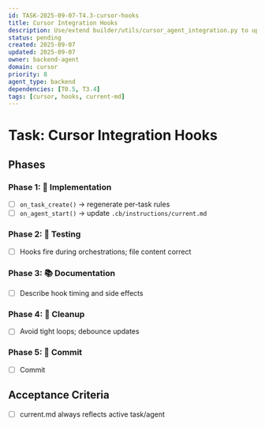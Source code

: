 ```yaml
---
id: TASK-2025-09-07-T4.3-cursor-hooks
title: Cursor Integration Hooks
description: Use/extend builder/utils/cursor_agent_integration.py to update current.md and per-task rules
status: pending
created: 2025-09-07
updated: 2025-09-07
owner: backend-agent
domain: cursor
priority: 8
agent_type: backend
dependencies: [T0.5, T3.4]
tags: [cursor, hooks, current-md]
---
```


# Task: Cursor Integration Hooks

## Phases
### Phase 1: 🚀 Implementation
- [ ] `on_task_create()` → regenerate per-task rules
- [ ] `on_agent_start()` → update `.cb/instructions/current.md`

### Phase 2: 🧪 Testing
- [ ] Hooks fire during orchestrations; file content correct

### Phase 3: 📚 Documentation
- [ ] Describe hook timing and side effects

### Phase 4: 🧹 Cleanup
- [ ] Avoid tight loops; debounce updates

### Phase 5: 💾 Commit
- [ ] Commit

## Acceptance Criteria
- [ ] current.md always reflects active task/agent
